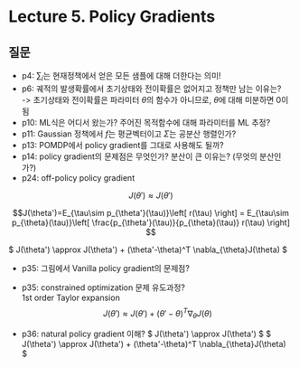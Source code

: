 # Lecture 5. Policy Gradients

## 질문
- p4: $\sum_i$는 현재정책에서 얻은 모든 샘플에 대해 더한다는 의미!
- p6: 궤적의 발생확률에서 초기상태와 전이확률은 없어지고 정책만 남는 이유는?  
  -> 초기상태와 전이확률은 파라미터 $\theta$의 함수가 아니므로, $\theta$에 대해 미분하면 0이 됨
- p10: ML식은 어디서 왔는가? 주어진 목적함수에 대해 파라미터를 ML 추정?
- p11: Gaussian 정책에서 $f$는 평균벡터이고 $\Sigma$는 공분산 행렬인가?
- p13: POMDP에서 policy gradient를 그대로 사용해도 될까?
- p14: policy gradient의 문제점은 무엇인가? 분산이 큰 이유는? (무엇의 분산인가?)
- p24: off-policy policy gradient

$$ J(\theta') \approx J(\theta')$$

  $$J(\theta')=E_{\tau\sim p_{\theta'}(\tau)}\left[ r(\tau) \right]
  = E_{\tau\sim p_{\theta}(\tau)}\left[ \frac{p_{\theta'}(\tau)}{p_{\theta}(\tau)} r(\tau) \right] $$

  $ J(\theta') \approx J(\theta') + (\theta'-\theta)^T \nabla_{\theta}J(\theta) $

- p35: 그림에서 Vanilla policy gradient의 문제점?  
- p35: constrained optimization 문제 유도과정?  
  1st order Taylor expansion 
  $$ J(\theta') \approx J(\theta') + (\theta'-\theta)^T \nabla_{\theta}J(\theta) $$
  
- p36: natural policy gradient 이해?
$ J(\theta') \approx J(\theta') $
$ J(\theta') \approx J(\theta') + (\theta'-\theta)^T \nabla_{\theta}J(\theta) $ 
  



